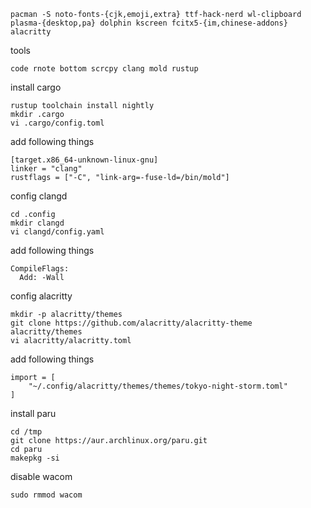 
```
pacman -S noto-fonts-{cjk,emoji,extra} ttf-hack-nerd wl-clipboard plasma-{desktop,pa} dolphin kscreen fcitx5-{im,chinese-addons} alacritty
```

tools
```
code rnote bottom scrcpy clang mold rustup
```

install cargo
```
rustup toolchain install nightly
mkdir .cargo
vi .cargo/config.toml
```
    
add following things
```
[target.x86_64-unknown-linux-gnu]
linker = "clang"
rustflags = ["-C", "link-arg=-fuse-ld=/bin/mold"]
```

config clangd
```
cd .config
mkdir clangd
vi clangd/config.yaml
```

add following things
```
CompileFlags:
  Add: -Wall
```

config alacritty
```
mkdir -p alacritty/themes
git clone https://github.com/alacritty/alacritty-theme alacritty/themes
vi alacritty/alacritty.toml
```

add following things
```
import = [
    "~/.config/alacritty/themes/themes/tokyo-night-storm.toml"
]
```

install paru
```
cd /tmp
git clone https://aur.archlinux.org/paru.git
cd paru
makepkg -si
```

disable wacom
```
sudo rmmod wacom
```

